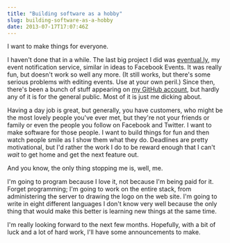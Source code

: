 ```yaml
---
title: "Building software as a hobby"
slug: building-software-as-a-hobby
date: 2013-07-17T17:07:46Z
---
```


I want to make things for everyone.

I haven't done that in a while. The last big project I did was
[eventual.ly](http://eventual.ly/), my event notification service,
similar in ideas to Facebook Events. It was really fun, but doesn't work
so well any more. (It still works, but there's some serious problems
with editing events. Use at your own peril.) Since then, there's been a
bunch of stuff appearing on [my GitHub
account](https://github.com/SamirTalwar), but hardly any of it is for
the general public. Most of it is just me dicking about.

<!--more-->

Having a day job is great, but generally, you have customers, who might
be the most lovely people you've ever met, but they're not your friends
or family or even the people you follow on Facebook and Twitter. I want
to make software for those people. I want to build things for fun and
then watch people smile as I show them what they do. Deadlines are
pretty motivational, but I'd rather the work I do to be reward enough
that I can't *wait* to get home and get the next feature out.

And you know, the only thing stopping me is, well, me.

I'm going to program because I love it, not because I'm being paid for
it. Forget programming; I'm going to work on the entire stack, from
administering the server to drawing the logo on the web site. I'm going
to write in eight different languages I don't know very well because the
only thing that would make this better is learning new things at the
same time.

I'm really looking forward to the next few months. Hopefully, with a bit
of luck and a lot of hard work, I'll have some announcements to make.
